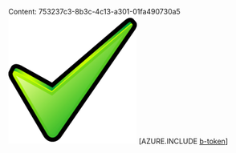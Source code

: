 Content: 753237c3-8b3c-4c13-a301-01fa490730a5![image](80fee59b-f2d0-4ad6-a3d9-ecdb82b38021.png)
[AZURE.INCLUDE [b-token](5f658a7d-032a-4c95-b3f2-dd95481167b1.md)]
